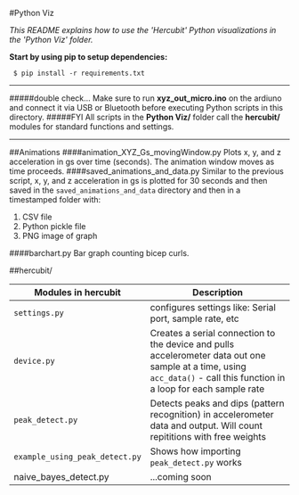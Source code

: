 #Python Viz

*This README explains how to use the 'Hercubit' Python visualizations in the 'Python Viz' folder.*

**Start by using pip to setup dependencies:**

`` $ pip install -r requirements.txt``

****
#####double check...
Make sure to run **xyz_out_micro.ino** on the ardiuno and connect it via USB or Bluetooth before executing Python scripts in this directory.
#####FYI
All scripts in the **Python Viz/** folder call the **hercubit/** modules for standard functions and settings.

----

##Animations
####animation_XYZ_Gs_movingWindow.py
Plots x, y, and z acceleration in gs over time (seconds). The animation window moves as time proceeds.
####saved_animations_and_data.py
Similar to the previous script, x, y, and z acceleration in gs is plotted for 30 seconds and then saved in the ``saved_animations_and_data`` directory and then in a timestamped folder with:

1. CSV file
2. Python pickle file 
3. PNG image of graph

####barchart.py
Bar graph counting bicep curls.

 

##hercubit/


| Modules in hercubit | Description|
|---------|---|
|``settings.py``|configures settings like: Serial port, sample rate, etc|
|``device.py``|Creates a serial connection to the device and pulls accelerometer data out one sample at a time, using ``acc_data()`` - call this function in a loop for each sample rate|
|``peak_detect.py``|Detects peaks and dips (pattern recognition) in accelerometer data and output. Will count repititions with free weights|
|``example_using_peak_detect.py``|Shows how importing ``peak_detect.py`` works|
|naive_bayes_detect.py|...coming soon|
